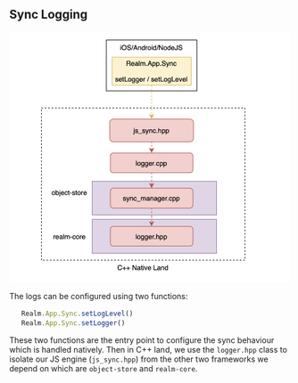 ## Sync Logging

![Logger](https://raw.githubusercontent.com/realm/realm-js/08b031dc7b4b85bcbd433bd4b766e86405bd04f2/contrib/assets/sync_logging.png)

The logs can be configured using two functions: 

```js
   Realm.App.Sync.setLogLevel()
   Realm.App.Sync.setLogger()
```

These two functions are the entry point to configure the sync behaviour which is handled natively. Then in C++ land, we use the ``logger.hpp`` class to isolate our JS engine (``js_sync.hpp``) from the other two frameworks we depend on which are ``object-store`` and `realm-core`.
